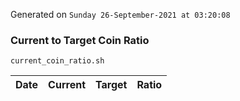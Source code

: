 Generated on `Sunday 26-September-2021 at 03:20:08`

### Current to Target Coin Ratio
`current_coin_ratio.sh`

Date|Current|Target|Ratio
---|---|---|---
